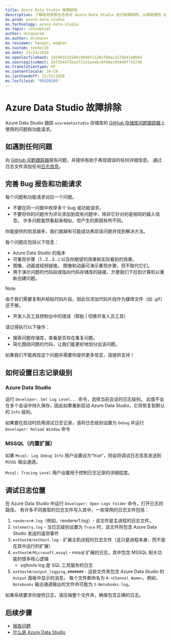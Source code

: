 ```yaml
---
title: Azure Data Studio 故障排除
description: 了解如何获取日志并对 Azure Data Studio 进行故障排除，以帮助报告 Bug 报告。
ms.prod: azure-data-studio
ms.technology: azure-data-studio
ms.topic: conceptual
author: dzsquared
ms.author: drskwier
ms.reviewer: hanqin, maghan
ms.custom: seodec18
ms.date: 11/24/2020
ms.openlocfilehash: 1d2483532589cd840f1120cfb0ac3273b41e0bb5
ms.sourcegitcommit: 2e7154475ba1f31d1aeebc8f48ac05846f793736
ms.translationtype: HT
ms.contentlocale: zh-CN
ms.lasthandoff: 11/25/2020
ms.locfileid: "95920205"
---
```

# <a name="azure-data-studio-troubleshooting"></a>Azure Data Studio 故障排除
Azure Data Studio 跟踪 `azuredatastudio` 存储库的 [GitHub 存储库问题跟踪器](https://github.com/Microsoft/azuredatastudio/issues)上使用的问题和功能请求。 

## <a name="if-youve-experienced-any-issue"></a>如遇到任何问题

向 [GitHub 问题跟踪器](https://github.com/Microsoft/azuredatastudio/issues)报告问题，并提供有助于再现错误的任何详细信息。 通过日志文件添加任何[日志信息](#how-to-set-the-logging-level)。

## <a name="writing-good-bug-reports-and-feature-requests"></a>完善 Bug 报告和功能请求

每个问题和功能请求对应一个问题。

* 不要在同一问题中枚举多个 bug 或功能请求。
* 不要将你的问题作为评论添加到现有问题中，除非它针对的是相同的输入信息。 许多问题虽然看起来相似，但产生的原因有所不同。

你能提供的信息越多，我们就越有可能成功再现该问题并找到解决方法。 

每个问题应包括以下信息：

* Azure Data Studio 的版本
* 可重现步骤（1...2...3...) 以及你期望的效果和实际看到的效果。 
* 图像、动画或视频链接。 图像和动画可演示重现步骤，但不取代它们。
* 用于演示问题的代码段或指向代码存储库的链接，方便我们下拉到计算机以重新创建问题。 

> [!NOTE]
>  由于我们需要复制并粘贴代码片段，因此仅添加代码片段作为媒体文件（如 .gif）还不够。 

* 开发人员工具控制台中的错误（帮助 | 切换开发人员工具）

请记得执行以下操作：

* 搜索问题存储库，查看是否存在重复问题。 
* 简化围绕问题的代码，让我们能更好地划分出该问题。 

如果我们不能再现这个问题并需要你提供更多信息，请提供支持！

## <a name="how-to-set-the-logging-level"></a>如何设置日志记录级别

### <a name="azure-data-studio"></a>Azure Data Studio
运行 `Developer: Set Log Level...` 命令，选择当前会话的日志级别。 此值不会在多个会话中持久保存，因此如果重新启动 Azure Data Studio，它将恢复到默认的 `Info` 级别。 

如果要在启动时启用调试日志记录，请将日志级别设置为 `Debug` 并运行 `Developer: Reload Window` 命令

### <a name="mssql-built-in-extension"></a>MSSQL（内置扩展）

如果 `Mssql: Log Debug Info` 用户设置设为“true”，则会将调试日志信息发送到 `MSSQL` 输出通道。

`Mssql: Tracing Level` 用户设置用于控制日志记录的详细程度。

## <a name="debug-log-location"></a>调试日志位置
在 Azure Data Studio 中运行 `Developer: Open Logs Folder` 命令，打开日志的路径。 有许多不同类型的日志文件写入其中，一些常用的日志文件包括：

1. `renderer#.log`（例如，renderer1.log）- 该文件是主进程的日志文件。
1. `telemetry.log` - 当日志级别设置为 `Trace` 时，该文件将包含 Azure Data Studio 发送的遥测事件
1. `exthost#/exthost.log` - 扩展主机进程的日志文件（这只是进程本身，而不是在其中运行的扩展）
1. `exthost#/Microsoft.mssql` - mssql 扩展的日志，其中包含 MSSQL 相关功能的很多核心逻辑
   * sqltools.log 是 SQL 工具服务的日志
1. `exthost#/output_logging_#######` - 这些文件夹包含 Azure Data Studio 的 `Output` 面板中显示的消息。 每个文件都命名为 `#-<Channel Name>`，例如，`Notebooks` 输出通道输出的文件命可能为 `3-Notebooks.log`。

如果系统要求你提供日志，请压缩整个文件夹，确保包含正确的日志。 

## <a name="next-steps"></a>后续步骤
- [报告问题](https://github.com/Microsoft/azuredatastudio/issues)
- [什么是 Azure Data Studio](what-is-azure-data-studio.md)